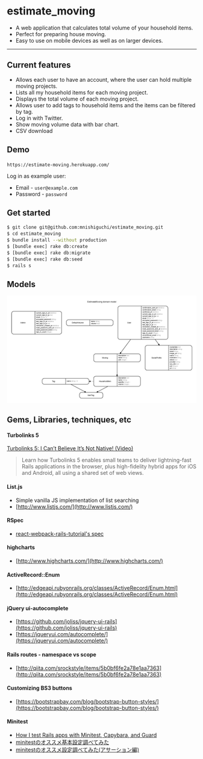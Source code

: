 # estimate_moving

- A web application that calculates total volume of your household items.
- Perfect for preparing house moving.
- Easy to use on mobile devices as well as on larger devices.

---

## Current features
- Allows each user to have an account, where the user can hold multiple moving projects.
- Lists all my household items for each moving project.
- Displays the total volume of each moving project.
- Allows user to add tags to household items and the items can be filtered by tag.
- Log in with Twitter.
- Show moving volume data with bar chart.
- CSV download


## Demo

`https://estimate-moving.herokuapp.com/`

Log in as example user:
- Email - `user@example.com`
- Password - `password`


## Get started

```bash
$ git clone git@github.com:mnishiguchi/estimate_moving.git
$ cd estimate_moving
$ bundle install --without production
$ [bundle exec] rake db:create
$ [bundle exec] rake db:migrate
$ [bundle exec] rake db:seed
$ rails s
```


## Models

![](erd.jpg)


## Gems, Libraries, techniques, etc

#### Turbolinks 5

[Turbolinks 5: I Can’t Believe It’s Not Native! (Video)](http://confreaks.tv/videos/railsconf2016-turbolinks-5-i-can-t-believe-it-s-not-native)

> Learn how Turbolinks 5 enables small teams to deliver lightning-fast Rails applications in the browser, plus high-fidelity hybrid apps for iOS and Android, all using a shared set of web views.

#### List.js
- Simple vanilla JS implementation of list searching
- [http://www.listjs.com/](http://www.listjs.com/)

#### RSpec
- [react-webpack-rails-tutorial's spec](https://github.com/shakacode/react-webpack-rails-tutorial/tree/master/spec)

#### highcharts
- [http://www.highcharts.com/](http://www.highcharts.com/)

#### ActiveRecord::Enum
- [http://edgeapi.rubyonrails.org/classes/ActiveRecord/Enum.html](http://edgeapi.rubyonrails.org/classes/ActiveRecord/Enum.html)

#### jQuery ui-autocomplete
- [https://github.com/joliss/jquery-ui-rails](https://github.com/joliss/jquery-ui-rails)
- [https://jqueryui.com/autocomplete/](https://jqueryui.com/autocomplete/)

#### Rails routes - namespace vs scope
- [http://qiita.com/srockstyle/items/5b0bf6fe2a78e1aa7363](http://qiita.com/srockstyle/items/5b0bf6fe2a78e1aa7363)

#### Customizing BS3 buttons
- [https://bootstrapbay.com/blog/bootstrap-button-styles/](https://bootstrapbay.com/blog/bootstrap-button-styles/)

#### Minitest
- [How I test Rails apps with Minitest, Capybara, and Guard](https://medium.com/@heidar/how-i-test-rails-apps-with-minitest-capybara-and-guard-5e07a6856781#.cwfpp7u7r)
- [minitestのオススメ基本設定調べてみた](http://qiita.com/baban@github/items/88e18a784eaf39efb6e0)
- [minitestのオススメ設定調べてみた(アサーション編)](http://qiita.com/baban@github/items/a43b66f29a7d1c52ab63)
